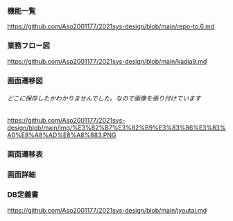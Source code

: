 ### 機能一覧
https://github.com/Aso2001177/2021sys-design/blob/main/repo-to.6.md
### 業務フロー図
https://github.com/Aso2001177/2021sys-design/blob/main/kadia9.md
### 画面遷移図
###### どこに保存したかわかりませんでした。なので画像を張り付けています
https://github.com/Aso2001177/2021sys-design/blob/main/img/%E3%82%B7%E3%82%B9%E3%83%86%E3%83%A0%E8%A8%AD%E8%A8%883.PNG
### 画面遷移表
### 画面詳細
### DB定義書


https://github.com/Aso2001177/2021sys-design/blob/main/jyoutai.md
